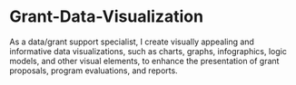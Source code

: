 # Grant-Data-Visualization
As a data/grant support specialist, I create visually appealing and informative data visualizations, such as charts, graphs, infographics, logic models, and other visual elements, to enhance the presentation of grant proposals, program evaluations, and reports.
